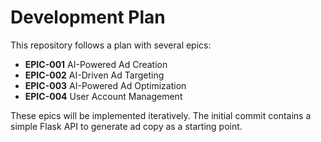 # Development Plan

This repository follows a plan with several epics:

- **EPIC-001** AI-Powered Ad Creation
- **EPIC-002** AI-Driven Ad Targeting
- **EPIC-003** AI-Powered Ad Optimization
- **EPIC-004** User Account Management

These epics will be implemented iteratively. The initial commit contains a simple Flask API to generate ad copy as a starting point.
